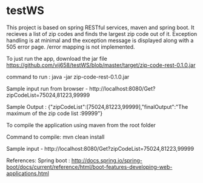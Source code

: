 # testWS
This project is based on spring RESTful services, maven and spring boot. 
It recieves a list of zip codes and finds the largest zip code out of it.
Exception handling is at minimal and the exception message is displayed along with a 505 error page.
/error mapping is not implemented.

To just run the app, download the jar file 
https://github.com/vij658/testWS/blob/master/target/zip-code-rest-0.1.0.jar

command to run : java -jar zip-code-rest-0.1.0.jar

Sample input run from browser - http://localhost:8080/Get?zipCodeList=75024,81223,99999

Sample Output : {"zipCodeList":[75024,81223,99999],"finalOutput":"The maximum of the zip code list :99999"}

To compile the application using maven from the root folder

Command to compile: mvn clean install

Sample input - http://localhost:8080/Get?zipCodeList=75024,81223,99999

References:
Spring boot : http://docs.spring.io/spring-boot/docs/current/reference/html/boot-features-developing-web-applications.html
